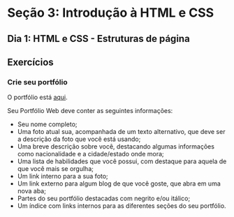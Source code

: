 # Seção 3: Introdução à HTML e CSS

## Dia 1: HTML e CSS - Estruturas de página

## Exercícios

### Crie seu portfólio

O portfólio está [aqui]().

Seu Portfólio Web deve conter as seguintes informações:

-   Seu nome completo;
-   Uma foto atual sua, acompanhada de um texto alternativo, que deve ser a descrição da foto que você está usando;
-   Uma breve descrição sobre você, destacando algumas informações como nacionalidade e a cidade/estado onde mora;
-   Uma lista de habilidades que você possui, com destaque para aquela de que você mais se orgulha;
-   Um link interno para a sua foto;
-   Um link externo para algum blog de que você goste, que abra em uma nova aba;
-   Partes do seu portfólio destacadas com negrito e/ou itálico;
-   Um índice com links internos para as diferentes seções do seu portfólio.

